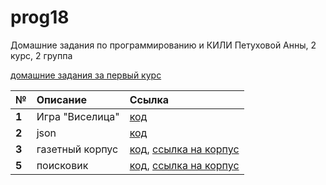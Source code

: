 # prog18
Домашние задания по программированию и КИЛИ Петуховой Анны, 2 курс, 2 группа

[домашние задания за первый курс](https://github.com/aapetukhova/alfeya)

**№**|**Описание**|**Ссылка**
---|:---|:---
**1**|Игра "Виселица"|[код](https://github.com/aapetukhova/prog18/blob/master/homeworks/hw1/hw1.ipynb)
**2**|json|[код](https://github.com/aapetukhova/prog18/blob/master/homeworks/hw2/hw2.ipynb)
**3**|газетный корпус|[код](https://github.com/aapetukhova/prog18/blob/master/homeworks/hw3/the%20beginning.ipynb), [ссылка на корпус](https://drive.google.com/file/d/180atAWxWglC0CU1WWu5e0QVgcMA1KLXj/view?usp=sharing)
**5**|поисковик|[код](https://github.com/aapetukhova/prog18/blob/master/homeworks/hw5/hw5.py), [ссылка на корпус](https://drive.google.com/file/d/1vyg3z7Svt_IRhVELUx-6-ueFtzm7UK10/view?usp=sharing)
